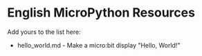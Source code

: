 # English MicroPython Resources

Add yours to the list here:

* hello_world.md - Make a micro:bit display "Hello, World!"
